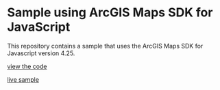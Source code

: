 # Sample using ArcGIS Maps SDK for JavaScript
This repository contains a sample that uses the ArcGIS Maps SDK for Javascript version 4.25.

[view the code](https://github.com/Anujin-Byambajav/arcgis-js-api-apps/tree/main/mongolia-population)

[live sample](https://anujin-byambajav.github.io/arcgis-js-api-apps/mongolia-population/index.html)
